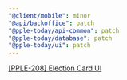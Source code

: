 ```yaml
---
"@client/mobile": minor
"@api/backoffice": patch
"@pple-today/api-common": patch
"@pple-today/database": patch
"@pple-today/ui": patch
---
```


[[PPLE-208] Election Card UI](https://linear.app/snts/issue/PPLE-208/election-card-ui)
